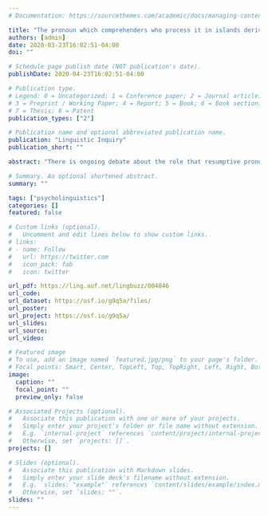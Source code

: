 ```yaml
---
# Documentation: https://sourcethemes.com/academic/docs/managing-content/

title: "The pronoun which comprehenders who process it in islands derive a benefit"
authors: [admin]
date: 2020-03-23T16:02:51-04:00
doi: ""

# Schedule page publish date (NOT publication's date).
publishDate: 2020-04-23T16:02:51-04:00

# Publication type.
# Legend: 0 = Uncategorized; 1 = Conference paper; 2 = Journal article;
# 3 = Preprint / Working Paper; 4 = Report; 5 = Book; 6 = Book section;
# 7 = Thesis; 8 = Patent
publication_types: ["2"]

# Publication name and optional abbreviated publication name.
publication: "Linguistic Inquiry"
publication_short: ""

abstract: "There is ongoing debate about the role that resumptive pronouns play in the processing of islands in intrusive resumption languages such as English. This squib provides evidence that resumptive pronouns facilitate the comprehension of islands in online processing. The results fall in line with filler-gap processing more generally: when fillers are difficult or impossible to keep active, resumption provides support for forming a dependency. This occurs when dependencies span multiple clauses, when memory resources are otherwise taxed, or, as the present paper shows, when grammatical constraints such as islands prohibit the use of the active filler strategy."

# Summary. An optional shortened abstract.
summary: ""

tags: ["psycholinguistics"]
categories: []
featured: false

# Custom links (optional).
#   Uncomment and edit lines below to show custom links.
# links:
# - name: Follow
#   url: https://twitter.com
#   icon_pack: fab
#   icon: twitter

url_pdf: https://ling.auf.net/lingbuzz/004846
url_code:
url_dataset: https://osf.io/g9q5a/files/
url_poster:
url_project: https://osf.io/g9q5a/
url_slides:
url_source:
url_video:

# Featured image
# To use, add an image named `featured.jpg/png` to your page's folder. 
# Focal points: Smart, Center, TopLeft, Top, TopRight, Left, Right, BottomLeft, Bottom, BottomRight.
image:
  caption: ""
  focal_point: ""
  preview_only: false

# Associated Projects (optional).
#   Associate this publication with one or more of your projects.
#   Simply enter your project's folder or file name without extension.
#   E.g. `internal-project` references `content/project/internal-project/index.md`.
#   Otherwise, set `projects: []`.
projects: []

# Slides (optional).
#   Associate this publication with Markdown slides.
#   Simply enter your slide deck's filename without extension.
#   E.g. `slides: "example"` references `content/slides/example/index.md`.
#   Otherwise, set `slides: ""`.
slides: ""
---
```

